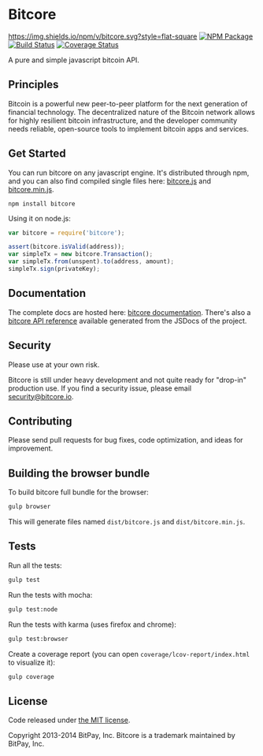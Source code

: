 Bitcore
=======

https://img.shields.io/npm/v/bitcore.svg?style=flat-square
[![NPM Package](https://img.shields.io/npm/v/bitcore.svg?style=flat-square)](https://www.npmjs.org/package/bitcore)
[![Build Status](https://img.shields.io/travis/bitpay/bitcore.svg?branch=master&style=flat-square)](https://travis-ci.org/bitpay/bitcore)
[![Coverage Status](https://img.shields.io/coveralls/bitpay/bitcore.svg?style=flat-square)](https://coveralls.io/r/bitpay/bitcore)

A pure and simple javascript bitcoin API.

## Principles

Bitcoin is a powerful new peer-to-peer platform for the next generation of financial technology. The decentralized nature of the Bitcoin network allows for highly resilient bitcoin infrastructure, and the developer community needs reliable, open-source tools to implement bitcoin apps and services.

## Get Started

You can run bitcore on any javascript engine. It's distributed through npm, and you can also find compiled single files here: [bitcore.js](http://missing-link) and [bitcore.min.js](http://missing-link).

```
npm install bitcore
```

Using it on node.js:

```javascript
var bitcore = require('bitcore');

assert(bitcore.isValid(address));
var simpleTx = new bitcore.Transaction();
var simpleTx.from(unspent).to(address, amount);
simpleTx.sign(privateKey);
```

## Documentation

The complete docs are hosted here: [bitcore documentation](http://missing-link). There's also a [bitcore API reference](http://missing-link) available generated from the JSDocs of the project.

## Security

Please use at your own risk.

Bitcore is still under heavy development and not quite ready for "drop-in" production use. If you find a security issue, please email security@bitcore.io.

## Contributing

Please send pull requests for bug fixes, code optimization, and ideas for improvement.

## Building the browser bundle

To build bitcore full bundle for the browser:

```sh
gulp browser
```

This will generate files named `dist/bitcore.js` and `dist/bitcore.min.js`.

## Tests

Run all the tests:

```sh
gulp test
```

Run the tests with mocha:

```sh
gulp test:node
```

Run the tests with karma (uses firefox and chrome):

```sh
gulp test:browser
```

Create a coverage report (you can open `coverage/lcov-report/index.html` to visualize it):

```sh
gulp coverage
```

## License

Code released under [the MIT license](https://github.com/bitpay/bitcore/blob/master/LICENSE).

Copyright 2013-2014 BitPay, Inc. Bitcore is a trademark maintained by BitPay, Inc.
